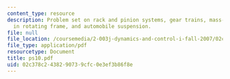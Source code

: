 ```yaml
---
content_type: resource
description: Problem set on rack and pinion systems, gear trains, mass-spring-dashpot
  in rotating frame, and automobile suspension.
file: null
file_location: /coursemedia/2-003j-dynamics-and-control-i-fall-2007/02c378c2438290739cfc0e3ef3b86f8e_ps10.pdf
file_type: application/pdf
resourcetype: Document
title: ps10.pdf
uid: 02c378c2-4382-9073-9cfc-0e3ef3b86f8e
---
```

